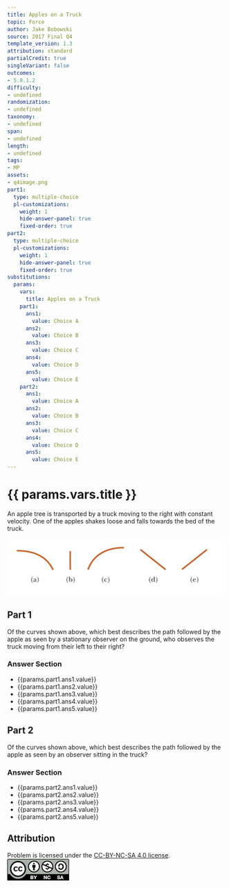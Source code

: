```yaml
---
title: Apples on a Truck
topic: Force
author: Jake Bobowski
source: 2017 Final Q4
template_version: 1.3
attribution: standard
partialCredit: true
singleVariant: false
outcomes:
- 5.8.1.2
difficulty:
- undefined
randomization:
- undefined
taxonomy:
- undefined
span:
- undefined
length:
- undefined
tags:
- MP
assets:
- q4image.png
part1:
  type: multiple-choice
  pl-customizations:
    weight: 1
    hide-answer-panel: true
    fixed-order: true
part2:
  type: multiple-choice
  pl-customizations:
    weight: 1
    hide-answer-panel: true
    fixed-order: true
substitutions:
  params:
    vars:
      title: Apples on a Truck
    part1:
      ans1:
        value: Choice A
      ans2:
        value: Choice B
      ans3:
        value: Choice C
      ans4:
        value: Choice D
      ans5:
        value: Choice E
    part2:
      ans1:
        value: Choice A
      ans2:
        value: Choice B
      ans3:
        value: Choice C
      ans4:
        value: Choice D
      ans5:
        value: Choice E
---
```

# {{ params.vars.title }}
An apple tree is transported by a truck moving to the right with constant velocity.
One of the apples shakes loose and falls towards the bed of the truck.

<img src="q4image.png" alt = "Multiple choice options: a) curved down and to the right, b) straight down, c) curved down and to the left, d) straight down and to the right, e) straight down and to the left" style="width:500px">

## Part 1

Of the curves shown above, which best describes the path followed by the apple as seen by a stationary observer on the ground, who observes the truck moving from their left to their right?

### Answer Section

- {{params.part1.ans1.value}}
- {{params.part1.ans2.value}}
- {{params.part1.ans3.value}}
- {{params.part1.ans4.value}}
- {{params.part1.ans5.value}}

## Part 2

Of the curves shown above, which best describes the path followed by the apple as seen by an observer sitting in the truck?

### Answer Section

- {{params.part2.ans1.value}}
- {{params.part2.ans2.value}}
- {{params.part2.ans3.value}}
- {{params.part2.ans4.value}}
- {{params.part2.ans5.value}}

## Attribution

Problem is licensed under the [CC-BY-NC-SA 4.0 license](https://creativecommons.org/licenses/by-nc-sa/4.0/).<br> ![The Creative Commons 4.0 license requiring attribution-BY, non-commercial-NC, and share-alike-SA license.](https://raw.githubusercontent.com/firasm/bits/master/by-nc-sa.png)